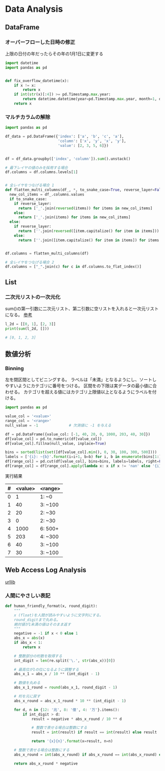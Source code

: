 # Data Analysis

## DataFrame

### オーバーフローした日時の修正

上限の日付の年だったらその年の1月1日に変更する

```python
import datetime
import pandas as pd


def fix_overflow_datetime(x):
    if x != x:
        return x
    if int(str(x)[:4]) >= pd.Timestamp.max.year:
        return datetime.datetime(year=pd.Timestamp.max.year, month=1, day=1)
    return x
```

### マルチカラムの解除

```python
import pandas as pd

df_data = pd.DataFrame({'index': ['a', 'b', 'c', 'a'],
                        'column': ['x', 'y', 'x', 'y'],
                        'value': [2, 3, 5, 6]})


df = df_data.groupby(['index', 'column']).sum().unstack()

# 最下レイヤの値のみを採用する場合
df.columns = df.columns.levels[1]


# 全レイヤをつなげる場合 1
def flatten_multi_columns(df_, *, to_snake_case=True, reverse_layer=False):
  new_col_items = df_.columns.values
  if to_snake_case:
    if reverse_layer:
      return ['_'.join(reversed(items)) for items in new_col_items]
    else:
      return ['_'.join(items) for items in new_col_items]
  else:
    if reverse_layer:
      return [''.join(reversed([item.capitalize() for item in items])) for items in new_col_items]
    else:
      return [''.join([item.capitalize() for item in items]) for items in new_col_items]


df.columns = flatten_multi_columns(df)

# 全レイヤをつなげる場合 2
df.columns = ["_".join(c) for c in df.columns.to_flat_index()]
```

## List

### 二次元リストの一次元化

sum()の第一引数に二次元リスト、第二引数に空リストを入れると一次元リストになる。
[参考](https://note.nkmk.me/python-list-flatten/)

```python
l_2d = [[0, 1], [2, 3]]
print(sum(l_2d, []))

# [0, 1, 2, 3]
```

## 数値分析

### Binning

左を閉区間としてビニングする。
ラベルは「未満」となるようにし、ソートしやすいようにカテゴリに番号をつける。
区間をの下限は実データの最小値に合わせる。
カテゴリを超える値にはカテゴリ上限値以上となるようにラベルを付ける。

```python
import pandas as pd

value_col = '<value>'
range_col = '<range>'
null_value = -1              # 欠測値に -1 を与える

df = pd.DataFrame({value_col: [-1, 40, 20, 0, 1000, 203, 40, 30]})
df[value_col] = pd.to_numeric(df[value_col])
df[value_col].fillna(null_value, inplace=True)

bins = sorted(list(set([df[value_col].min(), 0, 30, 100, 300, 500])))
labels = ['{i}: ~{b}'.format(i=i+1, b=b) for i, b in enumerate(bins[1:])]
df[range_col] = pd.cut(df[value_col], bins=bins, labels=labels, right=False).astype(str)
df[range_col] = df[range_col].apply(lambda x: x if x != 'nan' else '{i}: {b}+'.format(i=len(bins), b=bins[-1]))
```

実行結果

| # |\<value\>|\<range\>|
|---|---------|---------|
| 0 | 1       | 1: ~0   |
| 1 | 40      | 3: ~100 |
| 2 | 20      | 2: ~30  |
| 3 | 0       | 2: ~30  |
| 4 | 1000    | 6: 500+ |
| 5 | 203     | 4: ~300 |
| 6 | 40      | 3: ~100 |
| 7 | 30      | 3: ~100 |

## Web Access Log Analysis

[urllib](../web/urllib/README.md)

### 人間にやさしい表記

```python
def human_friendly_format(x, round_digit):
    """
    x (float)を人間が読みやすいように文字列にする。
    round_digitまで丸める。
    絶対値が1未満の値はそのまま返す
    """
    negative = -1 if x < 0 else 1
    abs_x = abs(x)
    if abs_x < 1:
        return x

    # 整数部分の桁数を取得する
    int_digit = len(re.split('\.', str(abs_x))[0])

    # 最高位が1の位になるように調整する
    abs_x_1 = abs_x / 10 ** (int_digit - 1)

    # 数値を丸める
    abs_x_1_round = round(abs_x_1, round_digit - 1)

    # 桁を元に戻す
    abs_x_round = abs_x_1_round * 10 ** (int_digit - 1)

    for d, n in {12: '兆', 8: '億', 4: '万'}.items():
        if int_digit > d:
            result = negative * abs_x_round / 10 ** d

            # 整数で表せる場合は整数にする
            result = int(result) if result == int(result) else result

            return '{x}{n}'.format(x=result, n=n)

    # 整数で表せる場合は整数にする
    abs_x_round = int(abs_x_round) if abs_x_round == int(abs_x_round) else abs_x_round

    return abs_x_round * negative
```
